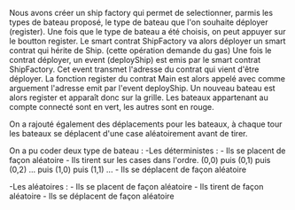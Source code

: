 Nous avons créer un ship factory qui permet de selectionner, parmis les types de bateau proposé, le type de bateau que l'on souhaite déployer (register).
Une fois que le type de bateau a été choisis, on peut appuyer sur le boutton register. 
Le smart contrat ShipFactory va alors déployer un smart contrat qui hérite de Ship. (cette opération demande du gas)
Une fois le contrat déployer, un event (deployShip) est emis par le smart contrat ShipFactory. Cet event transmet l'adresse du contrat qui vient d'être déployer.
La fonction register du contrat Main est alors appelé avec comme arguement l'adresse emit par l'event deployShip.
Un nouveau bateau est alors register et apparaît donc sur la grille.
Les bateaux appartenant au compte connecté sont en vert, les autres sont en rouge.

On a rajouté également des déplacements pour les bateaux, à chaque tour les bateaux se déplacent d'une case aléatoirement avant de tirer.

On a pu coder deux type de bateau :
-Les déterministes :
    - Ils se placent de façon aléatoire
    - Ils tirent sur les cases dans l'ordre. (0,0) puis (0,1) puis (0,2) ... puis (1,0) puis (1,1) ...
    - Ils se déplacent de façon aléatoire

-Les aléatoires :
    - Ils se placent de façon aléatoire
    - Ils tirent de façon aléatoire
    - Ils se déplacent de façon aléatoire

